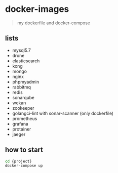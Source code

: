 # docker-images

> my dockerfile and docker-compose

## lists

* mysql5.7
* drone
* elasticsearch
* kong
* mongo
* nginx
* phpmyadmin
* rabbitmq
* redis
* sonarqube
* wekan
* zookeeper
* golangci-lint with sonar-scanner (only dockerfile)
* prometheus
* grafana
* protainer
* jaeger

## how to start

```bash
cd {project}
docker-compose up
```
